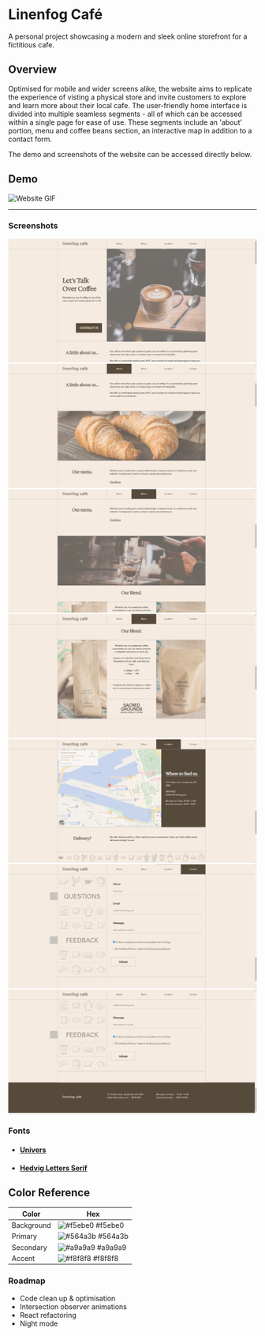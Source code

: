 # Linenfog Café

A personal project showcasing a modern and sleek online storefront for a fictitious cafe.

## Overview

Optimised for mobile and wider screens alike, the website aims to replicate the experience of visting a physical store and invite customers to explore and learn more about their local cafe. The user-friendly home interface is divided into multiple seamless segments - all of which can be accessed within a single page for ease of use. These segments include an 'about' portion, menu and coffee beans section, an interactive map in addition to a contact form.

The demo and screenshots of the website can be accessed directly below.

## Demo

<!-- to be added.. -->

![Website GIF](./assets/screenshots/cafe_gif.gif)

---

### Screenshots

![Website Screenshot 1](./assets/screenshots/1.png)
![Website Screenshot 2](./assets/screenshots/2.png)
![Website Screenshot 3](./assets/screenshots/3.png)
![Website Screenshot 4](./assets/screenshots/4.png)
![Website Screenshot 5](./assets/screenshots/5.png)
![Website Screenshot 6](./assets/screenshots/6.png)
![Website Screenshot 7](./assets/screenshots/7.png)

### Fonts

-   #### [Univers](https://font.download/font/univers)

-   #### [Hedvig Letters Serif](https://fonts.google.com/specimen/Hedvig+Letters+Serif)

## Color Reference

| Color      | Hex                                                              |
| ---------- | ---------------------------------------------------------------- |
| Background | ![#f5ebe0](https://via.placeholder.com/10/f5ebe0?text=+) #f5ebe0 |
| Primary    | ![#564a3b](https://via.placeholder.com/10/564a3b?text=+) #564a3b |
| Secondary  | ![#a9a9a9](https://via.placeholder.com/10/a9a9a9?text=+) #a9a9a9 |
| Accent     | ![#f8f8f8](https://via.placeholder.com/10/f8f8f8?text=+) #f8f8f8 |

### Roadmap

-   Code clean up & optimisation
-   Intersection observer animations
-   React refactoring
-   Night mode
